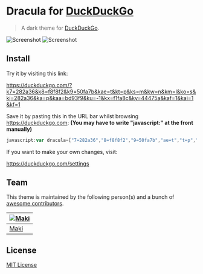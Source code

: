 # Dracula for [DuckDuckGo](https://duckduckgo.com)
> A dark theme for [DuckDuckGo](https://duckduckgo.com).

![Screenshot](https://raw.githubusercontent.com/makixx/duckduckgo/master/firefox-1.png)
![Screenshot](https://raw.githubusercontent.com/makixx/duckduckgo/master/firefox-2.png)

## Install

Try it by visiting this link:

https://duckduckgo.com/?k7=282a36&k8=f8f8f2&k9=50fa7b&kae=t&kt=p&ks=m&kw=n&km=l&ko=s&kj=282a36&ka=p&kaa=bd93f9&ku=-1&kx=f1fa8c&ky=44475a&kaf=1&kai=1&kf=1

Save it by pasting this in the URL bar whilst browsing https://duckduckgo.com: **(You may have to write "javascript:" at the front manually)**

```js
javascript:var dracula=["7=282a36","8=f8f8f2","9=50fa7b","ae=t","t=p","s=m","w=n","m=l","o=s","j=282a36","a=p","aa=bd93f9","u=-1","x=f1fa8c","y=44475a","af=1","ai=1","f=1"];for(var i=0;i<dracula.length;i++)document.cookie=dracula[i];alert('Appearance settings have successfully been updated!');location.reload();
```

If you want to make your own changes, visit:

https://duckduckgo.com/settings

## Team

This theme is maintained by the following person(s) and a bunch of [awesome contributors](https://github.com/dracula/template/graphs/contributors).

[![Maki](https://avatars0.githubusercontent.com/u/8362329?v=3&s=70)](https://github.com/makixx) |
--- |
[Maki](https://github.com/makixx) |

## License

[MIT License](./LICENSE)
